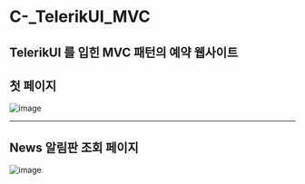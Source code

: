 # C-_TelerikUI_MVC
TelerikUI 를 입힌 MVC 패턴의 예약 웹사이트
---
## 첫 페이지 
![image](https://user-images.githubusercontent.com/80689135/183549119-8beef95b-dad4-4c69-a34f-2f446eddcb3f.png)


---
## News 알림판 조회 페이지 
![image](https://user-images.githubusercontent.com/80689135/184046136-f51bafc3-8bc5-43ee-b6ec-11dc271f51ff.png)
